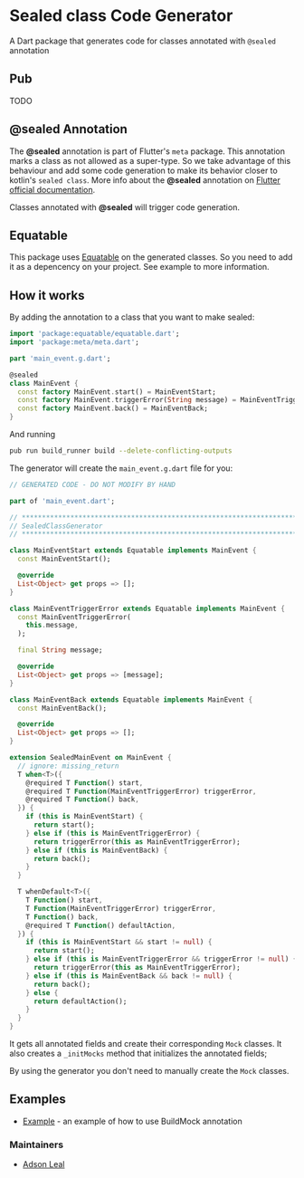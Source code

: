 # Sealed class Code Generator

A Dart package that generates code for classes annotated with `@sealed` annotation


## Pub

TODO

## @sealed Annotation

The **@sealed** annotation is part of Flutter's `meta` package. This annotation marks a class as not allowed as a super-type. So we take advantage of this behaviour and add some code generation to make its behavior closer to kotlin's `sealed class`. More info about the **@sealed** annotation on [Flutter official documentation](https://api.flutter.dev/flutter/meta/sealed-constant.html).

Classes annotated with **@sealed** will trigger code generation.

## Equatable

This package uses [Equatable](https://pub.dev/packages/equatable) on the generated classes. So you need to add it as a depencency on your project. See example to more information.

## How it works

By adding the annotation to a class that you want to make sealed:

```dart
import 'package:equatable/equatable.dart';
import 'package:meta/meta.dart';

part 'main_event.g.dart';

@sealed
class MainEvent {
  const factory MainEvent.start() = MainEventStart;
  const factory MainEvent.triggerError(String message) = MainEventTriggerError;
  const factory MainEvent.back() = MainEventBack;
}
```

And running
```bash
pub run build_runner build --delete-conflicting-outputs
```

The generator will create the `main_event.g.dart` file for you:

```dart
// GENERATED CODE - DO NOT MODIFY BY HAND

part of 'main_event.dart';

// **************************************************************************
// SealedClassGenerator
// **************************************************************************

class MainEventStart extends Equatable implements MainEvent {
  const MainEventStart();

  @override
  List<Object> get props => [];
}

class MainEventTriggerError extends Equatable implements MainEvent {
  const MainEventTriggerError(
    this.message,
  );

  final String message;

  @override
  List<Object> get props => [message];
}

class MainEventBack extends Equatable implements MainEvent {
  const MainEventBack();

  @override
  List<Object> get props => [];
}

extension SealedMainEvent on MainEvent {
  // ignore: missing_return
  T when<T>({
    @required T Function() start,
    @required T Function(MainEventTriggerError) triggerError,
    @required T Function() back,
  }) {
    if (this is MainEventStart) {
      return start();
    } else if (this is MainEventTriggerError) {
      return triggerError(this as MainEventTriggerError);
    } else if (this is MainEventBack) {
      return back();
    }
  }

  T whenDefault<T>({
    T Function() start,
    T Function(MainEventTriggerError) triggerError,
    T Function() back,
    @required T Function() defaultAction,
  }) {
    if (this is MainEventStart && start != null) {
      return start();
    } else if (this is MainEventTriggerError && triggerError != null) {
      return triggerError(this as MainEventTriggerError);
    } else if (this is MainEventBack && back != null) {
      return back();
    } else {
      return defaultAction();
    }
  }
}
```

It gets all annotated fields and create their corresponding `Mock` classes.
It also creates a  `_initMocks` method that initializes the annotated fields;

By using the generator you don't need to manually create the `Mock` classes.

## Examples

- [Example](https://github.com/adsonpleal/mockito-code-generator/tree/master/example) - an example of how to use BuildMock annotation

### Maintainers

- [Adson Leal](https://github.com/adsonpleal)
